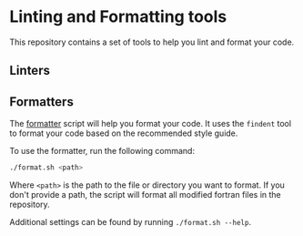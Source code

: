 # Linting and Formatting tools

This repository contains a set of tools to help you lint and format your code.

## Linters


## Formatters

The [formatter](format.sh) script will help you format your code. It uses the
`findent` tool to format your code based on the recommended style guide.

To use the formatter, run the following command:

```sh
./format.sh <path>
```

Where `<path>` is the path to the file or directory you want to format. If you
don't provide a path, the script will format all modified fortran files in the
repository.

Additional settings can be found by running `./format.sh --help`.
